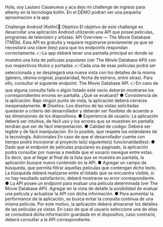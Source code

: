 Hola, soy Lautaro Casanueva y aca dejo mi challenge de ingreso para alkemy en la tecnologia kotlin. En el DEMO podran ver una pequeña aproximacion a la app

Challenge Android (Kotlin)🚀
Objetivo
El objetivo de este challenge es desarrollar una aplicación Android utilizando
una API que posee películas, programas de televisión y artistas: API Overview —
The Movie Database (TMDb). Esta API es gratuita y requiere registrarse
previamente ya que se necesitará una clave (key) para que los endpoints
respondan correctamente.
👉La app deberá tener una pantalla principal en donde se muestre una lista de
películas populares (ver The Movie Database API) con sus respectivos títulos y
portadas.
👉Cada una de esas películas podrá ser seleccionada y se desplegará una
nueva vista con los detalles de la misma (género, idioma original, popularidad,
fecha de estreno, entre otras). Para ello, consultar el siguiente endpoint: The
Movie Database API.
👉En caso de que alguna consulta falle o algún listado esté vacío deberán
mostrarse los correspondientes errores en pantalla.
¿Qué se evaluará?
● Consistencia de la aplicación: Bajo ningún punto de vista, la aplicación
deberá cerrarse inesperadamente.
● Diseños: Los diseños de las vistas solicitadas quedarán a criterio del
desarrollador y deberán ser flexibles de acuerdo a las dimensiones de los
dispositivos.
● Experiencia de usuario: La aplicación deberá ser intuitiva, de fácil uso y los
errores que se muestren en pantalla tendrán que ser de fácil interpretación.
● Calidad de código: Deberá ser legible y de fácil manipulación. En lo
posible, que respete los estándares de la tecnología.
Adicionales
En caso de que el desarrollador cuente con tiempo podrá incorporar al proyecto
la(s) siguiente(s) funcionalidad(es):
● Dado que el endpoint de películas populares es paginado, la aplicación
podrá consultar por nuevas a medida que el usuario navegue entre estas.
Es decir, que al llegar al final de la lista que se muestra en pantalla, la
aplicación busque nuevo contenido en la API.
● Agregar un campo de búsqueda, que permita filtrar aquellas películas que
contengan dicho texto. La búsqueda deberá realizarse entre el listado que
se encuentra visible, si no hay resultado satisfactorio, deberá mostrarse su
error correspondiente.
● La API posee un endpoint para evaluar una película determinada (ver The
Movie Database API). Agregar en la vista de detalle la posibilidad de
evaluar una película y actualizar la API con dicha información.
● Para aumentar la performance de la aplicación, se busca evitar la consulta
continua de una misma película. Por este motivo, la aplicación deberá
almacenar los detalles de las películas ya vistas. En caso de que el usuario
seleccione una de ellas se consultará dicha información guardada en el
dispositivo, caso contrario, deberá consultar a la API correspondiente.
